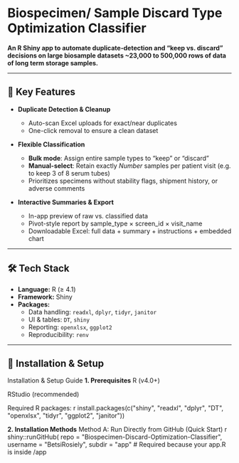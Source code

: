 # Biospecimen/ Sample Discard Type Optimization Classifier

**An R Shiny app to automate duplicate‐detection and “keep vs. discard” decisions on large biosample datasets 
~23,000 to 500,000 rows of data of long term storage samples.**

---

## 🚀 Key Features

- **Duplicate Detection & Cleanup**  
  - Auto-scan Excel uploads for exact/near duplicates  
  - One-click removal to ensure a clean dataset  

- **Flexible Classification**  
  - **Bulk mode**: Assign entire sample types to “keep” or “discard”  
  - **Manual-select**: Retain exactly _Number_ samples per patient visit (e.g. to keep 3 of 8 serum tubes)  
  - Prioritizes specimens without stability flags, shipment history, or adverse comments  

- **Interactive Summaries & Export**  
  - In-app preview of raw vs. classified data  
  - Pivot-style report by sample_type × screen_id × visit_name  
  - Downloadable Excel: full data + summary + instructions + embedded chart  

---

## 🛠️ Tech Stack

- **Language:** R (≥ 4.1)  
- **Framework:** Shiny  
- **Packages:**  
  - Data handling: `readxl`, `dplyr`, `tidyr`, `janitor`  
  - UI & tables: `DT`, `shiny`  
  - Reporting: `openxlsx`, `ggplot2`  
  - Reproducibility: `renv`  

---

## 🔧 Installation & Setup

Installation & Setup Guide
**1. Prerequisites**
R (v4.0+)

RStudio (recommended)

Required R packages:
r
install.packages(c("shiny", "readxl", "dplyr", "DT", "openxlsx", "tidyr", "ggplot2", "janitor"))

**2. Installation Methods**
Method A: Run Directly from GitHub (Quick Start)
r
shiny::runGitHub(
  repo = "Biospecimen-Discard-Optimization-Classifier", 
  username = "BetsiRosiely",
  subdir = "app"  # Required because your app.R is inside /app
